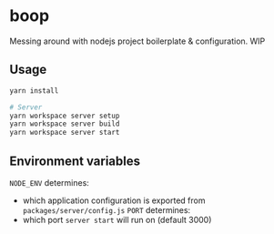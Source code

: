 # boop
Messing around with nodejs project boilerplate & configuration. WIP

## Usage
```bash
yarn install

# Server
yarn workspace server setup
yarn workspace server build
yarn workspace server start
```

## Environment variables
`NODE_ENV` determines:
  * which application configuration is exported from `packages/server/config.js`
`PORT` determines:
  * which port `server start` will run on (default 3000)
